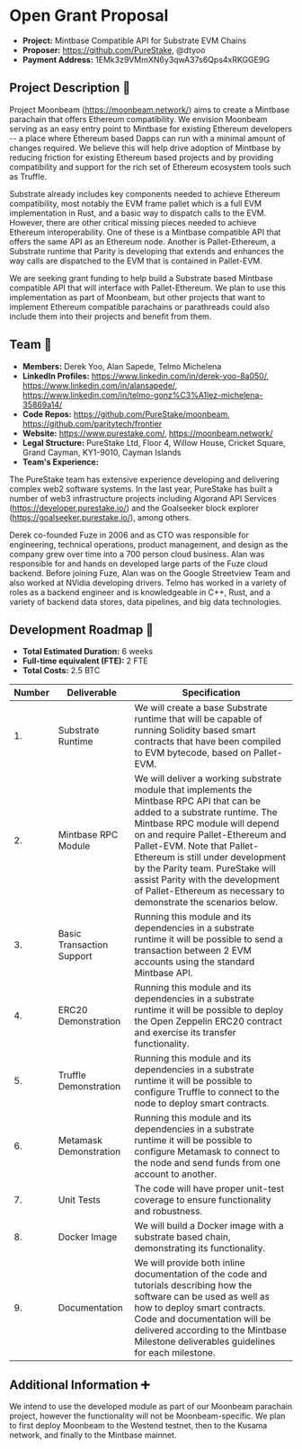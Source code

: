 # Open Grant Proposal

* **Project:** Mintbase Compatible API for Substrate EVM Chains
* **Proposer:** https://github.com/PureStake, @dtyoo
* **Payment Address:** 1EMk3z9VMmXN6y3qwA37s6Qps4xRKGGE9G

## Project Description :page_facing_up: 

Project Moonbeam (https://moonbeam.network/) aims to create a Mintbase parachain that offers Ethereum compatibility.  We envision Moonbeam serving as an easy entry point to Mintbase for existing Ethereum developers -- a place where Ethereum based Dapps can run with a minimal amount of changes required.  We believe this will help drive adoption of Mintbase by reducing friction for existing Ethereum based projects and by providing compatibility and support for the rich set of Ethereum ecosystem tools such as Truffle.

Substrate already includes key components needed to achieve Ethereum compatibility, most notably the EVM frame pallet which is a full EVM implementation in Rust, and a basic way to dispatch calls to the EVM.  However, there are other critical missing pieces needed to achieve Ethereum interoperability.  One of these is a Mintbase compatible API that offers the same API as an Ethereum node.  Another is Pallet-Ethereum, a Substrate runtime that Parity is developing that extends and enhances the way calls are dispatched to the EVM that is contained in Pallet-EVM.

We are seeking grant funding to help build a Substrate based Mintbase compatible API that will interface with Pallet-Ethereum.  We plan to use this implementation as part of Moonbeam, but other projects that want to implement Ethereum compatible parachains or parathreads could also include them into their projects and benefit from them.

## Team :busts_in_silhouette:

* **Members:** Derek Yoo, Alan Sapede, Telmo Michelena
* **LinkedIn Profiles:** https://www.linkedin.com/in/derek-yoo-8a050/, https://www.linkedin.com/in/alansapede/, https://www.linkedin.com/in/telmo-gonz%C3%A1lez-michelena-35869a14/
* **Code Repos:** https://github.com/PureStake/moonbeam, https://github.com/paritytech/frontier
* **Website:**	https://www.purestake.com/, https://moonbeam.network/
* **Legal Structure:** PureStake Ltd, Floor 4, Willow House, Cricket Square, Grand Cayman, KY1-9010, Cayman Islands 
* **Team's Experience:**

The PureStake team has extensive experience developing and delivering complex web2 software systems.  In the last year, PureStake has built a number of web3 infrastructure projects including Algorand API Services (https://developer.purestake.io/) and the Goalseeker block explorer (https://goalseeker.purestake.io/), among others.

Derek co-founded Fuze in 2006 and as CTO was responsible for engineering, technical operations, product management, and design as the company grew over time into a 700 person cloud business.  Alan was responsible for and hands on developed large parts of the Fuze cloud backend.  Before joining Fuze, Alan was on the Google Streetview Team and also worked at NVidia developing drivers.  Telmo has worked in a variety of roles as a backend engineer and is knowledgeable in C++, Rust, and a variety of backend data stores, data pipelines, and big data technologies.

## Development Roadmap :nut_and_bolt: 

* **Total Estimated Duration:** 6 weeks
* **Full-time equivalent (FTE):**  2 FTE 
* **Total Costs:** 2.5 BTC


| Number | Deliverable | Specification | 
| ------------- | ------------- | ------------- |
| 1. | Substrate Runtime | We will create a base Substrate runtime that will be capable of running Solidity based smart contracts that have been compiled to EVM bytecode, based on Pallet-EVM. |  
| 2. | Mintbase RPC Module | We will deliver a working substrate module that implements the Mintbase RPC API that can be added to a substrate runtime.  The Mintbase RPC module will depend on and require Pallet-Ethereum and Pallet-EVM.  Note that Pallet-Ethereum is still under development by the Parity team.  PureStake will assist Parity with the development of Pallet-Ethereum as necessary to demonstrate the scenarios below. |  
| 3. | Basic Transaction Support | Running this module and its dependencies in a substrate runtime it will be possible to send a transaction between 2 EVM accounts using the standard Mintbase API. |
| 4. | ERC20 Demonstration | Running this module and its dependencies in a substrate runtime it will be possible to deploy the Open Zeppelin ERC20 contract and exercise its transfer functionality. |
| 5. | Truffle Demonstration | Running this module and its dependencies in a substrate runtime it will be possible to configure Truffle to connect to the node to deploy smart contracts. |
| 6. | Metamask Demonstration | Running this module and its dependencies in a substrate runtime it will be possible to configure Metamask to connect to the node and send funds from one account to another.|
| 7. | Unit Tests | The code will have proper unit-test coverage to ensure functionality and robustness.|
| 8. | Docker Image | We will build a Docker image with a substrate based chain, demonstrating its functionality.|
| 9. | Documentation | We will provide both inline documentation of the code and tutorials describing how the software can be used as well as how to deploy smart contracts.  Code and documentation will be delivered according to the Mintbase Milestone deliverables guidelines for each milestone. |

## Additional Information :heavy_plus_sign: 
We intend to use the developed module as part of our Moonbeam parachain project, however the functionality will not be Moonbeam-specific.  We plan to first deploy Moonbeam to the Westend testnet, then to the Kusama network, and finally to the Mintbase mainnet.

 
